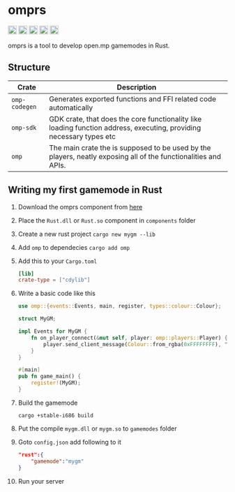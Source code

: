 # omprs

[<img alt="crates.io" src="https://img.shields.io/crates/v/omp.svg?style=for-the-badge&color=fc8d62&logo=rust" height="20">](https://crates.io/crates/omp)
[<img alt="docs.rs" src="https://img.shields.io/badge/docs.rs-omp-66c2a5?style=for-the-badge&labelColor=555555&logo=docs.rs" height="20">](https://docs.rs/omp)
[<img alt="build status" src="https://img.shields.io/github/actions/workflow/status/sreyas-sreelal/omprs-gdk/build.yml?branch=master&style=for-the-badge" height="20">](https://github.com/sreyas-sreelal/omprs-gdk/actions?query=branch%3Amaster)
[<img alt="patreon" src="https://img.shields.io/badge/patreon-sreyas_sreelal-pink?style=for-the-badge&logo=patreon" height="20">](https://www.patreon.com/sreyas_sreelal)
[<img alt="kofi" src="https://img.shields.io/badge/kofi-sreyas-blue?style=for-the-badge&logo=kofi" height="20">](https://ko-fi.com/sreyas)


omprs is a tool to develop open.mp gamemodes in Rust.

## Structure
|**Crate**|**Description**|
|-----|----------------------------------------------------------------------|
|`omp-codegen`| Generates exported functions and FFI related code automatically|
|`omp-sdk`| GDK crate, that does the core functionality like loading function address, executing, providing necessary types etc|
|`omp`| The main crate the is supposed to be used by the players, neatly exposing all of the functionalities and APIs.


## Writing my first gamemode in Rust
1. Download the omprs component from [here](https://github.com/Sreyas-Sreelal/omprs/releases)
2. Place the `Rust.dll` or `Rust.so` component in `components` folder
3. Create a new rust project
   `cargo new mygm --lib`
4. Add `omp` to dependecies
    `cargo add omp`
5. Add this to your `Cargo.toml`
    ```toml
    [lib]
    crate-type = ["cdylib"]
    ```
6. Write a basic code like this
    ```Rust
    use omp::{events::Events, main, register, types::colour::Colour};

    struct MyGM;

    impl Events for MyGM {
        fn on_player_connect(&mut self, player: omp::players::Player) {
            player.send_client_message(Colour::from_rgba(0xFFFFFFFF), "Welcome to my server!");
        }
    }

    #[main]
    pub fn game_main() {
        register!(MyGM);
    }
    ```
7. Build the gamemode

   `cargo +stable-i686 build`
8. Put the compile `mygm.dll` or `mygm.so` to `gamemodes` folder
9. Goto `config.json` add following to it
    ```json
    "rust":{
        "gamemode":"mygm"
    }
    ```
10. Run your server



